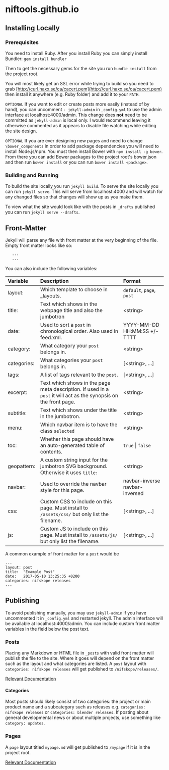 # niftools.github.io


## Installing Locally

### Prerequisites

You need to install Ruby. After you install Ruby you can simply install Bundler:  `gem install bundler`

Then to get the necessary gems for the site you run `bundle install` from the project root.

You will most likely get an SSL error while trying to build so you need to grab [http://curl.haxx.se/ca/cacert.pem](http://curl.haxx.se/ca/cacert.pem) then install it anywhere (e.g. Ruby folder) and add it to your `PATH`.

`OPTIONAL` If you want to edit or create posts more easily (instead of by hand), you can uncomment `- jekyll-admin` in `_config.yml` to use the admin interface at localhost:4000/admin.  This change does **not** need to be committed as `jekyll-admin` is local only.  I would recommend leaving it otherwise commented as it appears to disable file watching while editing the site design.

`OPTIONAL` If you are ever designing new pages and need to change `\bower_components` in order to add package dependencies you will need to install Node.js/npm.  You must then install Bower with `npm install -g bower`.  From there you can add Bower packages to the project root's bower.json and then run `bower install` or you can run `bower install <package>`. 

### Building and Running

To build the site locally you run `jekyll build`.  To serve the site locally you can run `jekyll serve`.  This will serve from localhost:4000 and will watch for any changed files so that changes will show up as you make them.

To view what the site would look like with the posts in `_drafts` published you can run `jekyll serve --drafts`.


## Front-Matter

Jekyll will parse any file with front matter at the very beginning of the file. Empty front matter looks like so:

```
   ---
   ---
```

You can also include the following variables:

| Variable | Description | Format |
|:---|:---|:---|
|layout:| Which template to choose in _layouts. |`default`, `page`, `post`|
|title:| Text which shows in the webpage title and also the jumbotron |\<string\>|
|date:| Used to sort a `post` in chronological order. Also used in feed.xml. | YYYY-MM-DD HH:MM:SS +/-TTTT |
|category:| What category your `post` belongs in. |\<string\>|
|categories:| What categories your `post` belongs in. |[\<string\>, ...]|
|tags:| A list of tags relevant to the `post`. |[\<string\>, ...]|
|excerpt:| Text which shows in the page meta description. If used in a `post` it will act as the synopsis on the front page. |\<string\>|
|subtitle:| Text which shows under the title in the jumbotron. |\<string\>|
|menu:| Which navbar item is to have the class `selected` |\<string\>|
|toc:| Whether this page should have an auto-generated table of contents. | `true` \| `false`|
|geopattern:| A custom string input for the jumbotron SVG background. Otherwise it uses `title:` |\<string\>|
|navbar:| Used to override the navbar style for this page. | navbar-inverse navbar-inversed |
|css:| Custom CSS to include on this page. Must install to `/assets/css/` but only list the filename. |[\<string\>, ...]|
|js:| Custom JS to include on this page. Must install to `/assets/js/` but only list the filename. |[\<string\>, ...]|

A common example of front matter for a `post` would be

```
---
layout: post
title:  "Example Post"
date:   2017-05-10 13:25:35 +0200
categories: nifskope releases
---

```

## Publishing

To avoid publishing manually, you may use `jekyll-admin` if you have uncommented it in `_config.yml` and restarted jekyll.  The admin interface will be available at localhost:4000/admin. You can include custom front matter variables in the field below the post text. 

### Posts

Placing any Markdown or HTML file in `_posts` with valid front matter will publish the file to the site.  Where it goes will depend on the front matter such as the layout and what categories are listed. A `post` layout with `categories: nifskope releases` will get published to `/nifskope/releases/`.

[Relevant Documentation](https://jekyllrb.com/docs/posts/)

#### Categories

Most posts should likely consist of two categories:  the project or main product name and a subcategory such as releases e.g. `categories: nifskope releases` or `categories: blender releases`.  If posting about general developmental news or about multiple projects, use something like `category: updates`. 

### Pages

A `page` layout titled `mypage.md` will get published to `/mypage` if it is in the project root. 

[Relevant Documentation](https://jekyllrb.com/docs/pages/)



